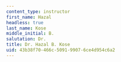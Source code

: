 ```yaml
---
content_type: instructor
first_name: Hazal
headless: true
last_name: Kose
middle_initial: B.
salutation: Dr.
title: Dr. Hazal B. Kose
uid: 43b38f70-466c-5091-9907-6ce4d954c6a2
---
```

